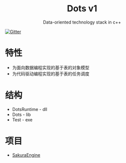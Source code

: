 
<h1 align="center">Dots v1</h1>
<div align="center">
Data-oriented technology stack in c++
</div>

[![Gitter](https://badges.gitter.im/SakuraEngine/Dots.svg)](https://gitter.im/SakuraEngine/Dots?utm_source=badge&utm_medium=badge&utm_campaign=pr-badge)

# 特性
* 为面向数据编程实现的基于表的对象模型
* 为代码驱动编程实现的基于表的任务调度

# 结构
* DotsRuntime - dll
* Dots - lib
* Test - exe

# 项目
* [SakuraEngine](https://github.com/SaeruHikari/SakuraEngine)
